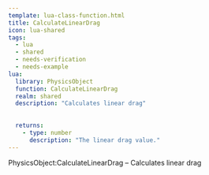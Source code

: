 ```yaml
---
template: lua-class-function.html
title: CalculateLinearDrag
icon: lua-shared
tags:
  - lua
  - shared
  - needs-verification
  - needs-example
lua:
  library: PhysicsObject
  function: CalculateLinearDrag
  realm: shared
  description: "Calculates linear drag"
  
  
  returns:
    - type: number
      description: "The linear drag value."
---
```


<div class="lua__search__keywords">
PhysicsObject:CalculateLinearDrag &#x2013; Calculates linear drag
</div>
